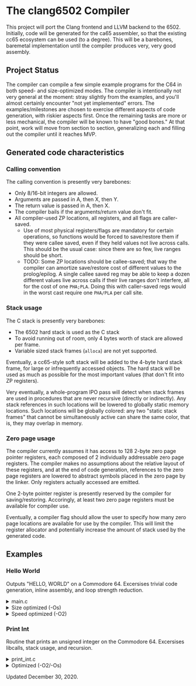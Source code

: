 # The clang6502 Compiler

This project will port the Clang frontend and LLVM backend to the 6502.
Initially, code will be generated for the ca65 assembler, so that the existing
cc65 ecosystem can be used (to a degree). This will be a barebones, baremetal
implementation until the compiler produces very, very good assembly.

## Project Status

The compiler can compile a few simple example programs for the C64 in both
speed- and size-optimized modes. The compiler is intentionally not very general
at the moment: stray slightly from the examples, and you'll almost certainly
encounter "not yet implemented" errors. The examples/milestones are chosen to
exercise different aspects of code generation, with riskier aspects first.
Once the remaining tasks are more or less mechanical, the compiler will be known
to have "good bones." At that point, work will move from section to section,
generalizing each and filling out the compiler until it reaches MVP.

## Generated code characteristics

### Calling convention

The calling convention is presently very barebones:
- Only 8/16-bit integers are allowed.
- Arguments are passed in A, then X, then Y.
- The return value is passed in A, then X.
- The compiler bails if the arguments/return value don't fit.
- All compiler-used ZP locations, all registers, and all flags are caller-saved.
  - Use of most physical registers/flags are mandatory for certain operations,
    so functions would be forced to save/restore them if they were callee saved,
    even if they held values not live across calls. This should be the usual
    case: since there are so few, live ranges should be short.
  - TODO: Some ZP locations should be callee-saved; that way the compiler can
    amortize save/restore cost of different values to the prolog/epilog. A
    single callee saved reg may be able to keep a dozen different values live
    across calls if their live ranges don't interfere, all for the cost of one
    `PHA;PLA`. Doing this with caller-saved regs would in the worst cast require
    one `PHA/PLA` per call site.

### Stack usage

The C stack is presently very barebones:
- The 6502 hard stack is used as the C stack
- To avoid running out of room, only 4 bytes worth of stack are allowed per frame.
- Variable sized stack frames (`alloca`) are not yet supported.

Eventually, a cc65-style soft stack will be added to the 4-byte hard stack
frame, for large or infrequently accessed objects. The hard stack will be used
as much as possible for the most important values (that don't fit into ZP
registers).

Very eventually, a whole-program IPO pass will detect when stack frames are used
in procedures that are never recursive (directly or indirectly). Any stack
references in such locations will be lowered to globally static memory
locations. Such locations will be globally colored: any two "static stack
frames" that cannot be simultaneously active can share the same color, that is,
they may overlap in memory.

### Zero page usage

The compiler currently assumes it has access to 128 2-byte zero page pointer
registers, each composed of 2 individually addressable zero page registers. The
compiler makes no assumptions about the relative layout of these registers, and
at the end of code generation, references to the zero page registers are lowered
to abstract symbols placed in the zero page by the linker. Only registers
actually accessed are emitted.

One 2-byte pointer register is presently reserved by the compiler for
saving/restoring. Accoringly, at least two zero page registers must be available
for compiler use.

Eventually, a compiler flag should allow the user to specify how many zero page
locations are available for use by the compiler. This will limit the register
allocator and potentially increase the amount of stack used by the generated
code.

## Examples

### Hello World

Outputs "HELLO, WORLD" on a Commodore 64. Excersises trivial code generation,
inline assembly, and loop strength reduction.

<details>
	<summary>main.c</summary>

```C
int main(void) {
	const char *cur = "HELLO, WORLD!\n";
	while (*cur) {
		char c = *cur++;
		asm volatile ("JSR\t$FFD2" : "+a"(c));
	}
}
```

</details>

<details>
	<summary>Size optimized (-Os)</summary>

`$ clang --target=mos6502 -S -Os main.c`

```asm
.code
.global	main
main:
	LDX	#0
	LDA	#72
LBB0__1:
	;APP
	JSR	$FFD2
	;NO_APP
	LDA	_2Estr+1,X
	INX
	CPX	#14
	BNE	LBB0__1
	LDA	#0
	LDX	#0
	RTS

.rodata
_2Estr:
	.byt	72,69,76,76,79,44,32,87,79,82,76,68,33,10,0
```

Notes:
- The loop was rotated so there's only one branch per iteration.
- The string offset was statically determined to fit within an unsigned 8-bit
integer, allowing indexed addressing mode for the load.

TODO:

- LDX #0 immediately follows LDA #0, when it would be more efficient to TAX.

</details>

<details>
	<summary>Speed optimized (-O2)</summary>

`$ clang --target=mos6502 -S -O2 main.c`

```asm
.code
.global	main
main:
	LDA	#72
	;APP
	JSR	$FFD2
	;NO_APP
	LDA	#69
	;APP
	JSR	$FFD2
	;NO_APP
	LDX	#76
	TXA
	;APP
	JSR	$FFD2
	;NO_APP
	TXA
	;APP
	JSR	$FFD2
	;NO_APP
	LDY	#79
	TYA
	;APP
	JSR	$FFD2
	;NO_APP
	LDA	#44
	;APP
	JSR	$FFD2
	;NO_APP
	LDA	#32
	;APP
	JSR	$FFD2
	;NO_APP
	LDA	#87
	;APP
	JSR	$FFD2
	;NO_APP
	TYA
	;APP
	JSR	$FFD2
	;NO_APP
	LDA	#82
	;APP
	JSR	$FFD2
	;NO_APP
	TXA
	;APP
	JSR	$FFD2
	;NO_APP
	LDA	#68
	;APP
	JSR	$FFD2
	;NO_APP
	LDA	#33
	;APP
	JSR	$FFD2
	;NO_APP
	LDA	#10
	;APP
	JSR	$FFD2
	;NO_APP
	LDA	#0
	LDX	#0
	RTS

```

Notes:
  - The loop is fully unrolled, as expected for a small constant number of
    iterations.
  - The L and O characters are placed in registers, since a transfer is cheaper than
    an immediate load, and these letters are used twice.
    
</details>

### Print Int

Routine that prints an unsigned integer on the Commodore 64. Excersises
libcalls, stack usage, and recursion.

<details>
	<summary>print_int.c</summary>

```C
void print_int(char x) {
	if (x < 10) {
		x += '0';
		asm volatile ("JSR\t$FFD2" : "+a"(x));
		return;
	}
	print_int(x / 10);
	print_int(x % 10);
}
```

</details>

<details>
	<summary>Optimized (-O2/-Os)</summary>
	
`$ clang --target=mos6502 -S -O2 print_int.c`

```asm
.code
.global	print__int                      ; -- Begin function print_int
print__int:                             ; @print_int
; %bb.0:                                ; %entry
	CMP	#10
	BMI	LBB0__2
; %bb.1:                                ; %if.end.preheader
	LDX	#10
	PHA
	JSR	____udivqi3
	JSR	print__int
	TSX
	LDA	257,X
	LDX	#10
	JSR	____umodqi3
	STA	z:__ZP__0
	PLA
	LDA	z:__ZP__0
LBB0__2:                                ; %if.then
	CLC
	ADC	#48
	;APP
	JSR	$FFD2
	;NO_APP
	RTS
                                        ; -- End function
.zeropage
__ZP__0:                                ; @_ZP_0
	.res	1

.global	____udivqi3
.global	____umodqi3
```

Notes:

- `__udivqi3` and `__umodqi3` are external routines that provide unsigned
  integer division and modulus. As per expected calling convention, the operands
  are taken in A and X, and the result is returned in A.
- LLVM notices that the second recursive call, `print_int(x % 10)`, will always
  have `x < 10`, so it inlines that outcome, saving a whole call. The inlined
  code is shared with the if branch of the outer call, so no additional code is
  required either.
- A value needs to be saved across the calls to `__udivqi3` and `print__int`. A
  `PHA` prolog and `PLA` epilog increase and decrease the size of the hard
  stack, and the indexed addressing mode is used to save and restore the value
  to the top hard stack location. This is clumsy, but general.
- The prolog and epilog are shrink-wrapped to the only basic block with stack
  operations, so they aren't executed in the `BMI` path.
- The store in the prolog is folded together with the `PHA`, just leaving `PHA`.

TODO:

- The `PLA` in the epilogue is not yet folded together with the load, as is
  done in the prolog.
- A `__udivmodqi4` instruction would be twice as efficient as calculating the
  division twice, but would require either struct return or pointer argument.
  Neither of which is currently implemented.

</details>

Updated December 30, 2020.
